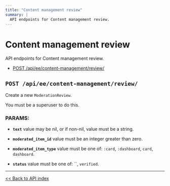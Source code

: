 ```yaml
---
title: "Content management review"
summary: |
  API endpoints for Content management review.
---
```


# Content management review

API endpoints for Content management review.

  - [POST /api/ee/content-management/review/](#post-apieecontent-managementreview)

## `POST /api/ee/content-management/review/`

Create a new `ModerationReview`.

You must be a superuser to do this.

### PARAMS:

*  **`text`** value may be nil, or if non-nil, value must be a string.

*  **`moderated_item_id`** value must be an integer greater than zero.

*  **`moderated_item_type`** value must be one of: `:card`, `:dashboard`, `card`, `dashboard`.

*  **`status`** value must be one of: ``, `verified`.

---

[<< Back to API index](../../api-documentation.md)